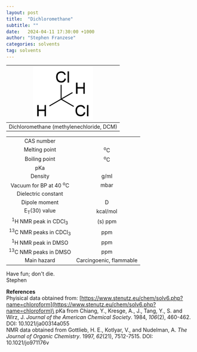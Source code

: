 ```yaml
---
layout: post
title:  "Dichloromethane"
subtitle: ""
date:   2024-04-11 17:30:00 +1000
author: "Stephen Franzese"
categories: solvents
tag: solvents
---
```



|![DCM](/assets/dcm.png)|
|:---:|
|Dichloromethane (methylenechloride, DCM)|

|  |  |
| :----------------: | :-----------------: |
| CAS number       | 	      |
| Melting point |    <sup>o</sup>C  |
| Boiling point |  <sup>o</sup>C |
|      pKa      |                 |
|    Density    |        g/ml      |
| Vacuum for BP at 40 <sup>o</sup>C |      mbar     |
| Dielectric constant |  |
| Dipole moment|  D |
| E<sub>T</sub>(30) value | kcal/mol |
| <sup>1</sup>H NMR peak in CDCl<sub>3</sub>| (s)  ppm |
| <sup>13</sup>C NMR peaks in CDCl<sub>3</sub>|  ppm |
| <sup>1</sup>H NMR peak in DMSO |  ppm |
| <sup>13</sup>C NMR peaks in DMSO |  ppm |
| Main hazard  | Carcingoenic, flammable |




Have fun; don't die.\
Stephen

**References**\
Phyisical data obtained from: [https://www.stenutz.eu/chem/solv6.php?name=chloroform](https://www.stenutz.eu/chem/solv6.php?name=chloroform)\
pKa from Chiang, Y., Kresge, A., J., Tang, Y., S. and Wirz, J. *Journal of the American Chemical Society*. 1984, *106*(2), 460-462. DOI: 10.1021/ja00314a055\
NMR data obtained from Gottlieb, H. E., Kotlyar, V., and Nudelman, A. *The Journal of Organic Chemistry*. 1997, *62*(21), 7512-7515. DOI: 10.1021/jo971176v
